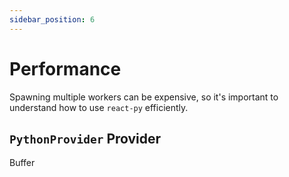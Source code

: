 ```yaml
---
sidebar_position: 6
---
```


# Performance

Spawning multiple workers can be expensive, so it's important to understand how to use `react-py` efficiently.

## `PythonProvider` Provider

Buffer
